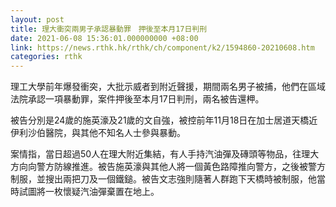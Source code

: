 ```yaml
---
layout: post
title: 理大衝突兩男子承認暴動罪　押後至本月17日判刑
date: 2021-06-08 15:36:01.000000000 +08:00
link: https://news.rthk.hk/rthk/ch/component/k2/1594860-20210608.htm
categories: rthk
---
```


理工大學前年爆發衝突，大批示威者到附近聲援，期間兩名男子被捕，他們在區域法院承認一項暴動罪，案件押後至本月17日判刑，兩名被告還柙。

被告分別是24歲的施英濠及21歲的文自強，被控前年11月18日在加士居道天橋近伊利沙伯醫院，與其他不知名人士參與暴動。

案情指，當日超過50人在理大附近集結，有人手持汽油彈及磚頭等物品，往理大方向向警方防線推進。被告施英濠與其他人將一個黃色路障推向警方，之後被警方制服，並搜出兩把刀及一個鐵鎚。被告文志強則隨著人群跑下天橋時被制服，他當時試圖將一枚懷疑汽油彈棄置在地上。
